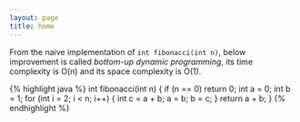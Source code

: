 ```yaml
---
layout: page
title: home
---
```


From the naive implementation of `int fibonacci(int n)`, below improvement is
called _bottom-up dynamic programming_, its time complexity is O(n) and its
space complexity is O(1).

{% highlight java %}
int fibonacci(int n) {
  if (n == 0) return 0;
  int a = 0;
  int b = 1;
  for (int i = 2; i < n; i++) {
    int c = a + b;
    a = b;
    b = c;
  }
  return a + b;
}
{% endhighlight %}
